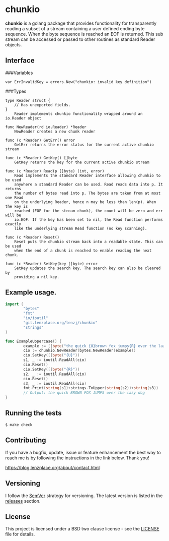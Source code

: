 # chunkio

**chunkio** is a golang package that provides functionality for transparently
reading a subset of a stream containing a user defined ending byte sequence.
When the byte sequence is reached an EOF is returned. This sub stream can be
accessed or passed to other routines as standard Reader objects.

## Interface

###Variables

```text
var ErrInvalidKey = errors.New("chunkio: invalid key definition")
```

###Types

```text
type Reader struct {
    // Has unexported fields.
}
    Reader implements chunkio functionality wrapped around an io.Reader object

func NewReader(rd io.Reader) *Reader
    NewReader creates a new chunk reader

func (c *Reader) GetErr() error
    GetErr returns the error status for the current active chunkio stream

func (c *Reader) GetKey() []byte
    GetKey returns the key for the current active chunkio stream

func (c *Reader) Read(p []byte) (int, error)
    Read implements the standard Reader interface allowing chunkio to be used
    anywhere a standard Reader can be used. Read reads data into p. It returns
    the number of bytes read into p. The bytes are taken from at most one Read
    on the underlying Reader, hence n may be less than len(p). When the key is
    reached (EOF for the stream chunk), the count will be zero and err will be
    io.EOF. If the key has been set to nil, the Read function performs exactly
    like the underlying stream Read function (no key scanning).

func (c *Reader) Reset()
    Reset puts the chunkio stream back into a readable state. This can be used
    when the end of a chunk is reached to enable reading the next chunk.

func (c *Reader) SetKey(key []byte) error
    SetKey updates the search key. The search key can also be cleared by
    providing a nil key.
```

## Example usage.

```go
import (
        "bytes"
        "fmt"
        "io/ioutil"
        "git.lenzplace.org/lenzj/chunkio"
        "strings"
)

func ExampleUppercase() {
        example := []byte("the quick {U}brown fox jumps{R} over the lazy dog")
        cio := chunkio.NewReader(bytes.NewReader(example))
        cio.SetKey([]byte("{U}"))
        s1, _ := ioutil.ReadAll(cio)
        cio.Reset()
        cio.SetKey([]byte("{R}"))
        s2, _ := ioutil.ReadAll(cio)
        cio.Reset()
        s3, _ := ioutil.ReadAll(cio)
        fmt.Print(string(s1)+strings.ToUpper(string(s2))+string(s3))
        // Output: the quick BROWN FOX JUMPS over the lazy dog
}
```

## Running the tests

```
$ make check
```

## Contributing

If you have a bugfix, update, issue or feature enhancement the best way to reach
me is by following the instructions in the link below.  Thank you!

<https://blog.lenzplace.org/about/contact.html>


## Versioning

I follow the [SemVer](http://semver.org/) strategy for versioning. The latest
version is listed in the [releases](/lenzj/chunkio/releases) section. 


## License

This project is licensed under a BSD two clause license - see the
[LICENSE](LICENSE) file for details.


<!-- vim:set ts=4 sw=4 et tw=80: -->
